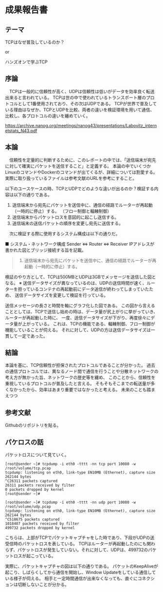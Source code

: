 # 成果報告書

## テーマ
TCPはなぜ普及しているのか？

or 

ハンズオンで学ぶTCP

## 序論
　TCPは一般的に信頼性が高く、UDPは信頼性は低いがデータを効率良く転送出来ると言われている。
TCPは世の中で使われているトランスポート層のプロトコルとして1番使用されており、その次はUDPである。
TCPが世界で普及している理由はなぜか、TCPとUDPを比較、両者の違いを検証環境を用いて通信、比較し、各プロトコルの違いを纏めていく。

https://archive.nanog.org/meetings/nanog43/presentations/Labovitz_internetstats_N43.pdf

## 本論
　信頼性を定量的に判断するために、このレポートの中では、「送信端末が宛先に対して確実にパケットを送信すること」と定義する。
本論の中でいくつかLinuxのコマンドやDockerのコマンドが出てくるが、詳細については割愛する。
実際に取り扱っているファイルは参考文献のURLを参考にすること。

以下のユースケースの時、TCPとUDPでどのような違いが出るのか？検証する内容は以下の通りである。
1. 送信端末から宛先にパケットを送信中に、通信の経路でルーターが再起動（一時的に停止）する。
  （フロー制御と輻輳制御）
2. 送信端末からパケットロスを意図的に起こし送信する。
3. 送信端末の送信パケットの順序を変更し宛先に送信する。

　次に検証する際に使用するシステム構成は以下の通りだ。

■ システム・ネットワーク構成
Sender ⇔ Router ⇔ Receiver
IPアドレスが書かれた図とブリッジ接続する旨を記載。

> 1. 送信端末から宛先にパケットを送信中に、通信の経路でルーターが再起動（一時的に停止）する。

検証のやり方として、TCPは500MBとUDPは3GBでメッセージを送信した図となる。
※ 送信データサイズが異なっているのは、UDPの送信時間が速く、ルーターを担っているコンテナの再起動前にデータ送信が終わってしまっていたため、
   送信データサイズを変更して検証を行っている。

送信メッセージの長さと時間を軸にグラフ化した図である。
この図から言えることとしては、TCPで送信し始めの時は、データ量が尻上がりに挙がっていき、ルーターが再起動した時に、
一度、送信データサイズが下がり、再度徐々にデータ量が上がっている。
これは、TCPの機能である、輻輳制御、フロー制御が機能していることが伺える。
それに対して、UDPの方は送信データサイズは一貫して一定であった。

## 結論
本論を基に、TCP信頼性が担保されたプロトコルであることが分かった。
過去の通信プロトコルでは、異なるノード間で通信を行うことや分散ネットワークの考え方が無かった旨、ネットワークの歴史等を纏め、
このことから、信頼性を重視しているプロトコルが普及したと言える。
そもそもそこまでの転送量が多くなかったから、効率はあまり重要ではなかったと考える。
未来のことも踏まえつつ

## 参考文献
Githubのリポジトリを貼る。

## パケロスの話
パケットロスについて見ていく。

```
[root@sender ~]# tcpdump -i eth0 -tttt -nn tcp port 10080 -w /root/volume/tcp.pcap
tcpdump: listening on eth0, link-type EN10MB (Ethernet), capture size 262144 bytes
^C26311 packets captured
26311 packets received by filter
0 packets dropped by kernel
[root@sender ~]#
```

```
[root@sender ~]# tcpdump -i eth0 -tttt -nn udp port 10080 -w /root/volume/udp.pcap
tcpdump: listening on eth0, link-type EN10MB (Ethernet), capture size 262144 bytes
^C518675 packets captured
1018407 packets received by filter
499732 packets dropped by kernel
```

こちらは、上部がTCPでパケットキャプチャをした時であり、下段がUDPの送受信時のパケットロスを表している。
TCPはルーターが再起動したのにも関わらず、パケットロスが発生していない。それに対して、UDPは、499732のパケットロスが起こっている。

実際に、パケットキャプチャの図は以下の通りである。
パケットのKeepAliveが起こり、しばらくしてから通信を開始し、Window Updateをしている通信している様子が伺える。
相手と一定時間通信が出来なくなっても、直ぐにコネクションは切断しないことが分かる。

